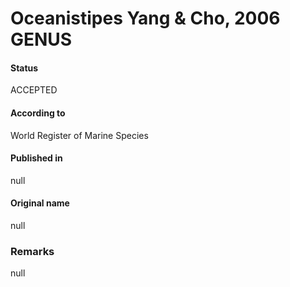 Oceanistipes Yang & Cho, 2006 GENUS
=======

#### Status
ACCEPTED

#### According to
World Register of Marine Species

#### Published in
null

#### Original name
null

### Remarks
null